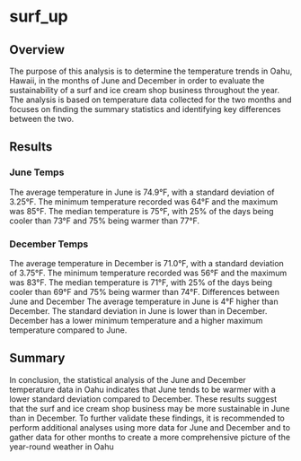 # surf_up
## Overview

The purpose of this analysis is to determine the temperature trends in Oahu, Hawaii, in the months of June and December in order to evaluate the sustainability of a surf and ice cream shop business throughout the year. The analysis is based on temperature data collected for the two months and focuses on finding the summary statistics and identifying key differences between the two.

## Results

### June Temps
The average temperature in June is 74.9°F, with a standard deviation of 3.25°F.
The minimum temperature recorded was 64°F and the maximum was 85°F.
The median temperature is 75°F, with 25% of the days being cooler than 73°F and 75% being warmer than 77°F.
### December Temps
The average temperature in December is 71.0°F, with a standard deviation of 3.75°F.
The minimum temperature recorded was 56°F and the maximum was 83°F.
The median temperature is 71°F, with 25% of the days being cooler than 69°F and 75% being warmer than 74°F.
Differences between June and December
The average temperature in June is 4°F higher than December.
The standard deviation in June is lower than in December.
December has a lower minimum temperature and a higher maximum temperature compared to June.

## Summary

In conclusion, the statistical analysis of the June and December temperature data in Oahu indicates that June tends to be warmer with a lower standard deviation compared to December. These results suggest that the surf and ice cream shop business may be more sustainable in June than in December. To further validate these findings, it is recommended to perform additional analyses using more data for June and December and to gather data for other months to create a more comprehensive picture of the year-round weather in Oahu
